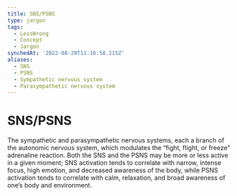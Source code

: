 ```yaml
---
title: SNS/PSNS
type: jargon
tags:
  - LessWrong
  - Concept
  - Jargon
synchedAt: '2022-08-29T11:16:58.215Z'
aliases:
  - SNS
  - PSNS
  - Sympathetic nervous system
  - Parasympathetic nervous system
---
```


# SNS/PSNS

The sympathetic and parasympathetic nervous systems, each a branch of the autonomic nervous system, which modulates the “fight, flight, or freeze” adrenaline reaction. Both the SNS and the PSNS may be more or less active in a given moment; SNS activation tends to correlate with narrow, intense focus, high emotion, and decreased awareness of the body, while PSNS activation tends to correlate with calm, relaxation, and broad awareness of one’s body and environment.

 
